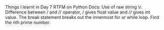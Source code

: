 Things I learnt in Day 7
RTFM on Python Docs:
Use of raw string \r.
Difference between / and // operator, / gives float value and // gives int value.
The break statement breaks out the innermost for or while loop.
Find the nth prime number.
